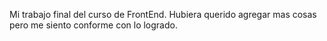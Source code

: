 Mi trabajo final del curso de FrontEnd. Hubiera querido agregar mas cosas pero me siento conforme con lo logrado.
